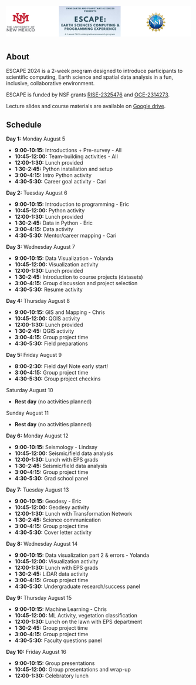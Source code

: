 ![unm-escape header](header2.png)
#

## About
ESCAPE 2024 is a 2-week program designed to introduce participants to scientific
computing, Earth science and spatial data analysis in a fun, inclusive, collaborative environment.

ESCAPE is funded by NSF grants [RISE-2325476](https://www.nsf.gov/awardsearch/showAward?AWD_ID=2325476) and [OCE-2314273](https://www.nsf.gov/awardsearch/showAward?AWD_ID=2314273).

Lecture slides and course materials are available on [Google drive](https://drive.google.com/drive/folders/1IycZlHgXT5PW6ggUWgCm26ELZVs9K133?usp=sharing).

## Schedule

**Day 1:** Monday August 5
- **9:00-10:15:** Introductions + Pre-survey - All 
- **10:45-12:00:** Team-building activities - All
- **12:00-1:30:** Lunch provided
- **1:30-2:45:** Python installation and setup
- **3:00-4:15:** Intro Python activity
- **4:30-5:30:** Career goal activity - Cari

**Day 2:** Tuesday August 6
- **9:00-10:15:** Introduction to programming - Eric
- **10:45-12:00:** Python activity
- **12:00-1:30:** Lunch provided
- **1:30-2:45:** Data in Python - Eric
- **3:00-4:15:** Data activity
- **4:30-5:30:** Mentor/career mapping - Cari

**Day 3:** Wednesday August 7
- **9:00-10:15:** Data Visualization - Yolanda
- **10:45-12:00:** Visualization activity
- **12:00-1:30:** Lunch provided
- **1:30-2:45:** Introduction to course projects (datasets)
- **3:00-4:15:** Group discussion and project selection
- **4:30-5:30:** Resume activity

**Day 4:** Thursday August 8
- **9:00-10:15:** GIS and Mapping - Chris
- **10:45-12:00:** QGIS activity
- **12:00-1:30:** Lunch provided
- **1:30-2:45:** QGIS activity
- **3:00-4:15:** Group project time
- **4:30-5:30:** Field preparations

**Day 5:** Friday August 9
- **8:00-2:30:** Field day! Note early start!
- **3:00-4:15:** Group project time
- **4:30-5:30:** Group project checkins

Saturday August 10
- **Rest day** (no activities planned)

Sunday August 11
- **Rest day** (no activities planned)

**Day 6:** Monday August 12
- **9:00-10:15:** Seismology - Lindsay
- **10:45-12:00:** Seismic/field data analysis
- **12:00-1:30:** Lunch with EPS grads
- **1:30-2:45:** Seismic/field data analysis
- **3:00-4:15:** Group project time
- **4:30-5:30:** Grad school panel

**Day 7:** Tuesday August 13
- **9:00-10:15:** Geodesy - Eric
- **10:45-12:00:** Geodesy activity
- **12:00-1:30:** Lunch with Transformation Network
- **1:30-2:45:** Science communication
- **3:00-4:15:** Group project time
- **4:30-5:30:** Cover letter activity

**Day 8:** Wednesday August 14
- **9:00-10:15:** Data visualization part 2 & errors - Yolanda
- **10:45-12:00:** Visualization activity
- **12:00-1:30:** Lunch with EPS grads
- **1:30-2:45:** LiDAR data activity
- **3:00-4:15:** Group project time
- **4:30-5:30:** Undergraduate research/success panel

**Day 9:** Thursday August 15
- **9:00-10:15:** Machine Learning - Chris
- **10:45-12:00:** ML Activity, vegetation classification
- **12:00-1:30:** Lunch on the lawn with EPS department
- **1:30-2:45:** Group project time
- **3:00-4:15:** Group project time
- **4:30-5:30:** Faculty questions panel

**Day 10:** Friday August 16
- **9:00-10:15:** Group presentations
- **10:45-12:00:** Group presentations and wrap-up
- **12:00-1:30:** Celebratory lunch
